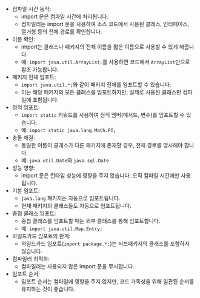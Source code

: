 - 컴파일 시간 동작:
    - import 문은 컴파일 시간에 처리됩니다.
    - 컴파일러는 import 문을 사용하여 소스 코드에서 사용된 클래스, 인터페이스, 열거형 등의 전체 경로를 확인합니다.
- 이름 확인:
    - import는 클래스나 패키지의 전체 이름을 짧은 이름으로 사용할 수 있게 해줍니다.
    - 예: `import java.util.ArrayList;`를 사용하면 코드에서 `ArrayList`만으로 참조 가능합니다.
- 패키지 전체 임포트:
    - `import java.util.*;`와 같이 패키지 전체를 임포트할 수 있습니다.
    - 이는 해당 패키지의 모든 클래스를 임포트하지만, 실제로 사용된 클래스만 컴파일에 포함됩니다.
- 정적 임포트:
    - `import static` 키워드를 사용하여 정적 멤버(메서드, 변수)를 임포트할 수 있습니다.
    - 예: `import static java.lang.Math.PI;`
- 충돌 해결:
    - 동일한 이름의 클래스가 다른 패키지에 존재할 경우, 전체 경로를 명시해야 합니다.
    - 예: `java.util.Date`와 `java.sql.Date`
- 성능 영향:
    - import 문은 런타임 성능에 영향을 주지 않습니다. 오직 컴파일 시간에만 사용됩니다.
- 기본 임포트:
    - `java.lang` 패키지는 자동으로 임포트됩니다.
    - 현재 패키지의 클래스들도 자동으로 임포트됩니다.
- 중첩 클래스 임포트:
    - 중첩 클래스를 임포트할 때는 외부 클래스를 통해 임포트합니다.
    - 예: `import java.util.Map.Entry;`
- 와일드카드 임포트의 한계:
    - 와일드카드 임포트(`import package.*;`)는 서브패키지의 클래스를 포함하지 않습니다.
- 컴파일러 최적화:
    - 컴파일러는 사용되지 않은 import 문을 무시합니다.
- 임포트 순서:
    - 임포트 순서는 컴파일에 영향을 주지 않지만, 코드 가독성을 위해 일관된 순서를 유지하는 것이 좋습니다.